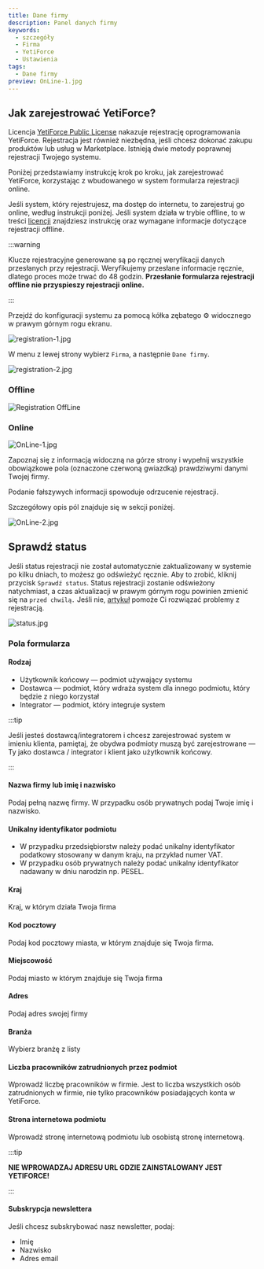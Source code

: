 ```yaml
---
title: Dane firmy
description: Panel danych firmy
keywords:
  - szczegóły
  - Firma
  - YetiForce
  - Ustawienia
tags:
  - Dane firmy
preview: OnLine-1.jpg
---
```


## Jak zarejestrować YetiForce?

Licencja [YetiForce Public License](/introduction/license-open-source) nakazuje rejestrację oprogramowania YetiForce. Rejestracja jest również niezbędna, jeśli chcesz dokonać zakupu produktów lub usług w Marketplace. Istnieją dwie metody poprawnej rejestracji Twojego systemu.

Poniżej przedstawiamy instrukcję krok po kroku, jak zarejestrować YetiForce, korzystając z wbudowanego w system formularza rejestracji online.

Jeśli system, który rejestrujesz, ma dostęp do internetu, to zarejestruj go online, według instrukcji poniżej. Jeśli system działa w trybie offline, to w treści [licencji](/introduction/license-open-source) znajdziesz instrukcję oraz wymagane informacje dotyczące rejestracji offline.

:::warning

Klucze rejestracyjne generowane są po ręcznej weryfikacji danych przesłanych przy rejestracji. Weryfikujemy przesłane informacje ręcznie, dlatego proces może trwać do 48 godzin. **Przesłanie formularza rejestracji offline nie przyspieszy rejestracji online.**

:::

Przejdź do konfiguracji systemu za pomocą kółka zębatego ⚙ widocznego w prawym górnym rogu ekranu.

![registration-1.jpg](registration-1.jpg)

W menu z lewej strony wybierz `Firma`, a następnie `Dane firmy`.

![registration-2.jpg](registration-2.jpg)

### Offline

![Registration OffLine](offline.jpg)

### Online

![OnLine-1.jpg](OnLine-1.jpg)

Zapoznaj się z informacją widoczną na górze strony i wypełnij wszystkie obowiązkowe pola (oznaczone czerwoną gwiazdką) prawdziwymi danymi Twojej firmy.

Podanie fałszywych informacji spowoduje odrzucenie rejestracji.

Szczegółowy opis pól znajduje się w sekcji poniżej.

![OnLine-2.jpg](OnLine-2.jpg)

## Sprawdź status

Jeśli status rejestracji nie został automatycznie zaktualizowany w systemie po kilku dniach, to możesz go odświeżyć ręcznie. Aby to zrobić, kliknij przycisk `Sprawdź status`. Status rejestracji zostanie odświeżony natychmiast, a czas aktualizacji w prawym górnym rogu powinien zmienić się na `przed chwilą.` Jeśli nie, [artykuł](/6.5.0/administrator-guides/company/problems-with-system-registration/) pomoże Ci rozwiązać problemy z rejestracją.

![status.jpg](status.jpg)

### Pola formularza

#### Rodzaj

- Użytkownik końcowy — podmiot używający systemu
- Dostawca — podmiot, który wdraża system dla innego podmiotu, który będzie z niego korzystał
- Integrator — podmiot, który integruje system

:::tip

Jeśli jesteś dostawcą/integratorem i chcesz zarejestrować system w imieniu klienta, pamiętaj, że obydwa podmioty muszą być zarejestrowane — Ty jako dostawca / integrator i klient jako użytkownik końcowy.

:::

#### Nazwa firmy lub imię i nazwisko

Podaj pełną nazwę firmy. W przypadku osób prywatnych podaj Twoje imię i nazwisko.

#### Unikalny identyfikator podmiotu

- W przypadku przedsiębiorstw należy podać unikalny identyfikator podatkowy stosowany w danym kraju, na przykład numer VAT.
- W przypadku osób prywatnych należy podać unikalny identyfikator nadawany w dniu narodzin np. PESEL.

#### Kraj

Kraj, w którym działa Twoja firma

#### Kod pocztowy

Podaj kod pocztowy miasta, w którym znajduje się Twoja firma.

#### Miejscowość

Podaj miasto w którym znajduje się Twoja firma

#### Adres

Podaj adres swojej firmy

#### Branża

Wybierz branżę z listy

#### Liczba pracowników zatrudnionych przez podmiot

Wprowadź liczbę pracowników w firmie. Jest to liczba wszystkich osób zatrudnionych w firmie, nie tylko pracowników posiadających konta w YetiForce.

#### Strona internetowa podmiotu

Wprowadź stronę internetową podmiotu lub osobistą stronę internetową.

:::tip

**NIE WPROWADZAJ ADRESU URL GDZIE ZAINSTALOWANY JEST YETIFORCE!**

:::

#### Subskrypcja newslettera

Jeśli chcesz subskrybować nasz newsletter, podaj:

- Imię
- Nazwisko
- Adres email
